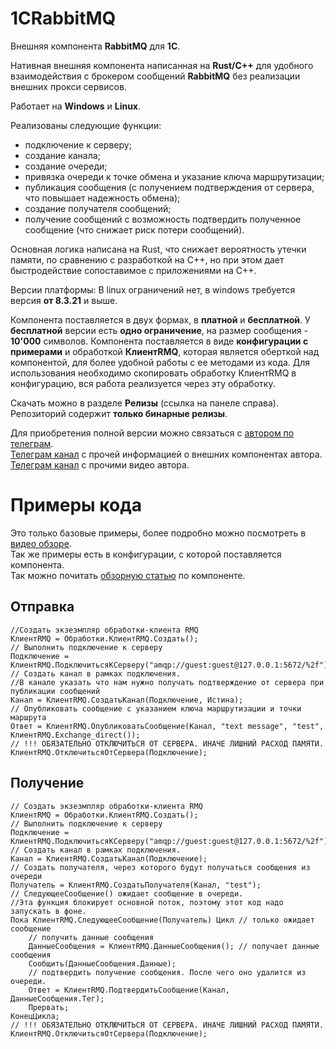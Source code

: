 # 1CRabbitMQ
Внешняя компонента **RabbitMQ** для **1C**.  

Нативная внешняя компонента написанная на **Rust/C++** для удобного взаимодействия с брокером сообщений **RabbitMQ** без реализации внешних прокси сервисов.

Работает на **Windows** и **Linux**.

Реализованы следующие функции:
  - подключение к серверу;
  - создание канала;
  - создание очереди;
  - привязка очереди к точке обмена и указание ключа маршрутизации;
  - публикация сообщения (с получением подтверждения от сервера, что повышает надежность обмена);
  - создание получателя сообщений;
  - получение сообщений с возможность подтвердить полученное сообщение (что снижает риск потери сообщений).

Основная логика написана на Rust, что снижает вероятность утечки памяти, по сравнению с разработкой на С++, но при этом дает быстродействие сопоставимое с приложениями на С++.

Версии платформы: В linux ограничений нет, в windows требуется версия **от 8.3.21** и выше.  

Компонента поставляется в двух формах, в **платной** и **бесплатной**. У **бесплатной** версии есть **одно ограничение**, на размер сообщения - **10'000** символов. Компонента поставляется в виде **конфигурации с примерами** и обработкой **КлиентRMQ**, которая является оберткой над компонентой, для более удобной работы с ее методами из кода. Для использования необходимо скопировать обработку КлиентRMQ в конфигурацию, вся работа реализуется через эту обработку.

Скачать можно в разделе **Релизы** (ссылка на панеле справа).  
Репозиторий содержит **только бинарные релизы**.  

Для приобретения полной версии можно связаться с [автором по телеграм](https://t.me/kovalevdmv).  
[Телеграм канал](https://t.me/tools1c) с прочей информацией о внешних компонентах автора.  
[Телеграм канал](https://t.me/FastAbout1s) с прочими видео автора.  

# Примеры кода
Это только базовые примеры, более подробно можно посмотреть в [видео обзоре](https://t.me/FastAbout1s/63).  
Так же примеры есть в конфигурации, с которой поставляется компонента.  
Так можно почитать [обзорную статью](https://dzen.ru/a/ZmSJHTYD0Gp9aQiS) по компоненте.  
## Отправка
```
//Создать экзезмпляр обработки-клиента RMQ
КлиентRMQ = Обработки.КлиентRMQ.Создать();
// Выполнить подключение к серверу
Подключение = КлиентRMQ.ПодключитьсяКСерверу("amqp://guest:guest@127.0.0.1:5672/%2f");
// Создать канал в рамках подключения. 
//В канале указать что нам нужно получать подтверждение от сервера при публикации сообщений
Канал = КлиентRMQ.СоздатьКанал(Подключение, Истина);
// Опубликовать сообщение с указанием ключа маршрутизации и точки маршрута
Ответ = КлиентRMQ.ОпубликоватьСообщение(Канал, "text message", "test", КлиентRMQ.Exchange_direct());
// !!! ОБЯЗАТЕЛЬНО ОТКЛЮЧИТЬСЯ ОТ СЕРВЕРА. ИНАЧЕ ЛИШНИЙ РАСХОД ПАМЯТИ.
КлиентRMQ.ОтключитьсяОтСервера(Подключение);

```
## Получение
```
// Создать экзезмпляр обработки-клиента RMQ
КлиентRMQ = Обработки.КлиентRMQ.Создать();
// Выполнить подключение к серверу
Подключение = КлиентRMQ.ПодключитьсяКСерверу("amqp://guest:guest@127.0.0.1:5672/%2f");
// Создать канал в рамках подключения.
Канал = КлиентRMQ.СоздатьКанал(Подключение);
// Создать получателя, через которого будут получаться сообщения из очереди
Получатель = КлиентRMQ.СоздатьПолучателя(Канал, "test");
// СледующееСообщение() ожидает сообщение в очереди. 
//Эта функция блокирует основной поток, поэтому этот код надо запускать в фоне.
Пока КлиентRMQ.СледующееСообщение(Получатель) Цикл // только ожидает сообщение
	// получить данные сообщения
	ДанныеСообщения = КлиентRMQ.ДанныеСообщения(); // получает данные сообщения
	Сообщить(ДанныеСообщения.Данные);
	// подтвердить получение сообщения. После чего оно удалится из очереди.
	Ответ = КлиентRMQ.ПодтвердитьСообщение(Канал, ДанныеСообщения.Тег);
	Прервать;
КонецЦикла;
// !!! ОБЯЗАТЕЛЬНО ОТКЛЮЧИТЬСЯ ОТ СЕРВЕРА. ИНАЧЕ ЛИШНИЙ РАСХОД ПАМЯТИ.
КлиентRMQ.ОтключитьсяОтСервера(Подключение);
```

